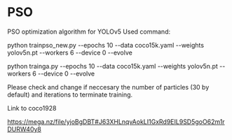 # PSO
PSO optimization algorithm for YOLOv5
Used command:


python trainpso_new.py  --epochs 10 --data coco15k.yaml --weights yolov5n.pt --workers 6 --device 0 --evolve

python trainga.py  --epochs 10 --data coco15k.yaml --weights yolov5n.pt --workers 6 --device 0 --evolve

Please check and change if neccesary the number of particles (30 by default) and iterations to terminate training.

Link to coco1928

https://mega.nz/file/yjoBgDBT#J63XHLnqvAokLI1GxRd9EIL9SD5goO62m1rDURW40y8
